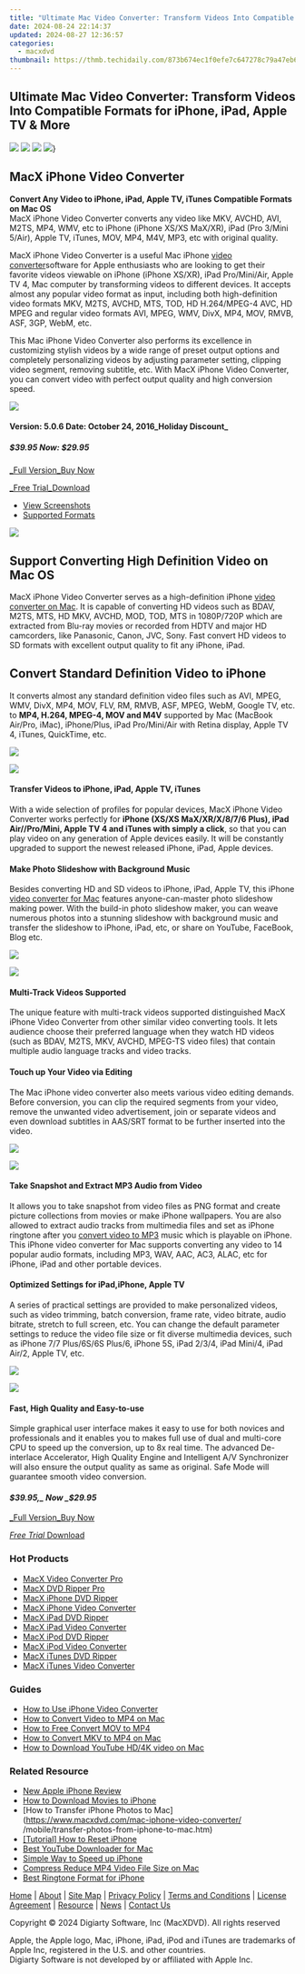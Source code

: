 ```yaml
---
title: "Ultimate Mac Video Converter: Transform Videos Into Compatible Formats for iPhone, iPad, Apple TV & More"
date: 2024-08-24 22:14:37
updated: 2024-08-27 12:36:57
categories:
  - macxdvd
thumbnail: https://thmb.techidaily.com/873b674ec1f0efe7c647278c79a47eb6f488c3e5dcbfa65f7cf3800d934e5b09.jpg
---
```


## Ultimate Mac Video Converter: Transform Videos Into Compatible Formats for iPhone, iPad, Apple TV & More

[![](https://www.macxdvd.com/mac-iphone-video-converter/../flag/ben-fift.png)](https://www.macxdvd.com/mac-iphone-video-converter/index.htm) [![](https://www.macxdvd.com/mac-iphone-video-converter/../flag/bjp-fift.png)](https://tools.techidaily.com/macxdvd/products/) [![](https://www.macxdvd.com/mac-iphone-video-converter/../flag/bde-fift.png)](https://tools.techidaily.com/macxdvd/products/) [![](https://www.macxdvd.com/mac-iphone-video-converter/../flag/bcn-fift.png)](https://tools.techidaily.com/macxdvd/products/)}

## MacX iPhone Video Converter

**Convert Any Video to iPhone, iPad, Apple TV, iTunes Compatible Formats on Mac OS**  
 MacX iPhone Video Converter converts any video like MKV, AVCHD, AVI, M2TS, MP4, WMV, etc to iPhone (iPhone XS/XS MaX/XR), iPad (Pro 3/Mini 5/Air), Apple TV, iTunes, MOV, MP4, M4V, MP3, etc with original quality.

MacX iPhone Video Converter is a useful Mac iPhone [video converter](https://tools.techidaily.com/macxdvd/products/)software for Apple enthusiasts who are looking to get their favorite videos viewable on iPhone (iPhone XS/XR), iPad Pro/Mini/Air, Apple TV 4, Mac computer by transforming videos to different devices. It accepts almost any popular video format as input, including both high-definition video formats MKV, M2TS, AVCHD, MTS, TOD, HD H.264/MPEG-4 AVC, HD MPEG and regular video formats AVI, MPEG, WMV, DivX, MP4, MOV, RMVB, ASF, 3GP, WebM, etc.

This Mac iPhone Video Converter also performs its excellence in customizing stylish videos by a wide range of preset output options and completely personalizing videos by adjusting parameter setting, clipping video segment, removing subtitle, etc. With MacX iPhone Video Converter, you can convert video with perfect output quality and high conversion speed.

![](https://www.macxdvd.com/mac-iphone-video-converter/image/pack.png) 

#### Version: 5.0.6 Date: October 24, 2016_Holiday Discount_

##### _$39.95_ Now: $29.95

[_Full Version_Buy Now](https://tools.techidaily.com/macxdvd/products/) 

[_Free Trial_Download](https://tools.techidaily.com/macxdvd/products/) 

* [View Screenshots](https://tools.techidaily.com/macxdvd/products/)
* [Supported Formats](https://tools.techidaily.com/macxdvd/products/)



![](https://www.macxdvd.com/mac-iphone-video-converter/image/1.png) 

## Support Converting High Definition Video on Mac OS 

MacX iPhone Video Converter serves as a high-definition iPhone [video converter on Mac](https://tools.techidaily.com/macxdvd/products/). It is capable of converting HD videos such as BDAV, M2TS, MTS, HD MKV, AVCHD, MOD, TOD, MTS in 1080P/720P which are extracted from Blu-ray movies or recorded from HDTV and major HD camcorders, like Panasonic, Canon, JVC, Sony. Fast convert HD videos to SD formats with excellent output quality to fit any iPhone, iPad.

## Convert Standard Definition Video to iPhone 

It converts almost any standard definition video files such as AVI, MPEG, WMV, DivX, MP4, MOV, FLV, RM, RMVB, ASF, MPEG, WebM, Google TV, etc. to **MP4, H.264, MPEG-4, MOV and M4V** supported by Mac (MacBook Air/Pro, iMac), iPhone/Plus, iPad Pro/Mini/Air with Retina display, Apple TV 4, iTunes, QuickTime, etc.

![](https://www.macxdvd.com/mac-iphone-video-converter/image/2.png) 

![](https://www.macxdvd.com/mac-iphone-video-converter/image/3.png) 

#### Transfer Videos to iPhone, iPad, Apple TV, iTunes

With a wide selection of profiles for popular devices, MacX iPhone Video Converter works perfectly for **iPhone (XS/XS MaX/XR/X/8/7/6 Plus), iPad Air//Pro/Mini, Apple TV 4 and iTunes with simply a click**, so that you can play video on any generation of Apple devices easily. It will be constantly upgraded to support the newest released iPhone, iPad, Apple devices.

#### Make Photo Slideshow with Background Music

Besides converting HD and SD videos to iPhone, iPad, Apple TV, this iPhone [video converter for Mac](https://tools.techidaily.com/macxdvd/products/) features anyone-can-master photo slideshow making power. With the build-in photo slideshow maker, you can weave numerous photos into a stunning slideshow with background music and transfer the slideshow to iPhone, iPad, etc, or share on YouTube, FaceBook, Blog etc.

![](https://www.macxdvd.com/mac-iphone-video-converter/image/4.png) 

![](https://www.macxdvd.com/mac-iphone-video-converter/image/5.png) 

#### Multi-Track Videos Supported

The unique feature with multi-track videos supported distinguished MacX iPhone Video Converter from other similar video converting tools. It lets audience choose their preferred language when they watch HD videos (such as BDAV, M2TS, MKV, AVCHD, MPEG-TS video files) that contain multiple audio language tracks and video tracks. 

#### Touch up Your Video via Editing

The Mac iPhone video converter also meets various video editing demands. Before conversion, you can clip the required segments from your video, remove the unwanted video advertisement, join or separate videos and even download subtitles in AAS/SRT format to be further inserted into the video. 

![](https://www.macxdvd.com/mac-iphone-video-converter/image/6.png) 

![](https://www.macxdvd.com/mac-iphone-video-converter/image/7.png) 

#### Take Snapshot and Extract MP3 Audio from Video 

It allows you to take snapshot from video files as PNG format and create picture collections from movies or make iPhone wallpapers. You are also allowed to extract audio tracks from multimedia files and set as iPhone ringtone after you [convert video to MP3](https://tools.techidaily.com/macxdvd/products/) music which is playable on iPhone. This iPhone video converter for Mac supports converting any video to 14 popular audio formats, including MP3, WAV, AAC, AC3, ALAC, etc for iPhone, iPad and other portable devices.

#### Optimized Settings for iPad,iPhone, Apple TV

A series of practical settings are provided to make personalized videos, such as video trimming, batch conversion, frame rate, video bitrate, audio bitrate, stretch to full screen, etc. You can change the default parameter settings to reduce the video file size or fit diverse multimedia devices, such as iPhone 7/7 Plus/6S/6S Plus/6, iPhone 5S, iPad 2/3/4, iPad Mini/4, iPad Air/2, Apple TV, etc. 

![](https://www.macxdvd.com/mac-iphone-video-converter/image/8.png) 

![](https://www.macxdvd.com/mac-iphone-video-converter/image/9.png) 

#### Fast, High Quality and Easy-to-use

Simple graphical user interface makes it easy to use for both novices and professionals and it enables you to makes full use of dual and multi-core CPU to speed up the conversion, up to 8x real time. The advanced De-interlace Accelerator, High Quality Engine and Intelligent A/V Synchronizer will also ensure the output quality as same as original. Safe Mode will guarantee smooth video conversion. 



#### _$39.95,_ Now _$29.95_

[_Full Version_Buy Now](https://tools.techidaily.com/macxdvd/products/) 

[_Free Trial_ Download](https://tools.techidaily.com/macxdvd/products/) 



### Hot Products

* [MacX Video Converter Pro](https://tools.techidaily.com/macxdvd/products/)
* [MacX DVD Ripper Pro](https://tools.techidaily.com/macxdvd/products/)
* [MacX iPhone DVD Ripper](https://tools.techidaily.com/macxdvd/products/)
* [MacX iPhone Video Converter](https://tools.techidaily.com/macxdvd/products/)
* [MacX iPad DVD Ripper](https://tools.techidaily.com/macxdvd/products/)
* [MacX iPad Video Converter](https://tools.techidaily.com/macxdvd/products/)
* [MacX iPod DVD Ripper](https://tools.techidaily.com/macxdvd/products/)
* [MacX iPod Video Converter](https://tools.techidaily.com/macxdvd/products/)
* [MacX iTunes DVD Ripper](https://tools.techidaily.com/macxdvd/products/)
* [MacX iTunes Video Converter](https://tools.techidaily.com/macxdvd/products/)

### Guides

* [How to Use iPhone Video Converter](https://tools.techidaily.com/macxdvd/products/)
* [How to Convert Video to MP4 on Mac](https://tools.techidaily.com/macxdvd/products/)
* [How to Free Convert MOV to MP4](https://tools.techidaily.com/macxdvd/products/)
* [How to Convert MKV to MP4 on Mac](https://tools.techidaily.com/macxdvd/products/)
* [How to Download YouTube HD/4K video on Mac](https://tools.techidaily.com/macxdvd/products/)

### Related Resource

* [New Apple iPhone Review](https://tools.techidaily.com/macxdvd/products/)
* [How to Download Movies to iPhone](https://tools.techidaily.com/macxdvd/products/)
* [How to Transfer iPhone Photos to Mac](https://www.macxdvd.com/mac-iphone-video-converter/  
/mobile/transfer-photos-from-iphone-to-mac.htm)
* [\[Tutorial\] How to Reset iPhone](https://tools.techidaily.com/macxdvd/products/)
* [Best YouTube Downloader for Mac](https://tools.techidaily.com/macxdvd/products/)
* [Simple Way to Speed up iPhone](https://tools.techidaily.com/macxdvd/products/)
* [Compress Reduce MP4 Video File Size on Mac](https://tools.techidaily.com/macxdvd/products/)
* [Best Ringtone Format for iPhone](https://tools.techidaily.com/macxdvd/products/)



[Home](https://tools.techidaily.com/macxdvd/products/) | [About](https://tools.techidaily.com/macxdvd/products/) | [Site Map](https://tools.techidaily.com/macxdvd/products/) | [Privacy Policy](https://tools.techidaily.com/macxdvd/products/) | [Terms and Conditions](https://tools.techidaily.com/macxdvd/products/) | [License Agreement](https://tools.techidaily.com/macxdvd/products/) | [Resource](https://tools.techidaily.com/macxdvd/products/) | [News](https://tools.techidaily.com/macxdvd/products/) | [Contact Us](https://tools.techidaily.com/macxdvd/products/)

Copyright © 2024 Digiarty Software, Inc (MacXDVD). All rights reserved

Apple, the Apple logo, Mac, iPhone, iPad, iPod and iTunes are trademarks of Apple Inc, registered in the U.S. and other countries.  
Digiarty Software is not developed by or affiliated with Apple Inc.

<ins class="adsbygoogle"
     style="display:block"
     data-ad-format="autorelaxed"
     data-ad-client="ca-pub-7571918770474297"
     data-ad-slot="1223367746"></ins>



<ins class="adsbygoogle"
     style="display:block"
     data-ad-client="ca-pub-7571918770474297"
     data-ad-slot="8358498916"
     data-ad-format="auto"
     data-full-width-responsive="true"></ins>
